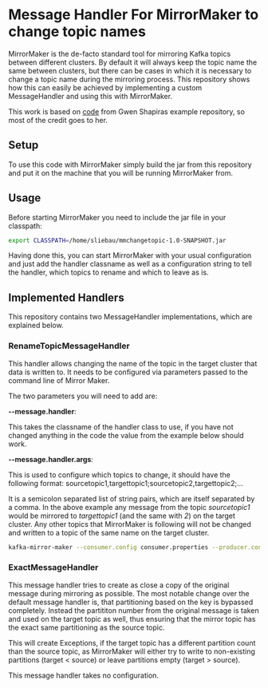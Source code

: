 # Message Handler For MirrorMaker to change topic names

MirrorMaker is the de-facto standard tool for mirroring Kafka topics between different clusters. By default it will always keep the topic name the same between clusters, but there can be cases in which it is necessary to change a topic name during the mirroring process.
This repository shows how this can easily be achieved by implementing a custom MessageHandler and using this with MirrorMaker.

This work is based on [code](https://github.com/gwenshap/kafka-examples/blob/master/MirrorMakerHandler/README.md) from Gwen Shapiras example repository, so most of the credit goes to her.

## Setup
To use this code with MirrorMaker simply build the jar from this repository and put it on the machine that you will be running MirrorMaker from.

## Usage
Before starting MirrorMaker you need to include the jar file in your classpath:

``` bash
export CLASSPATH=/home/sliebau/mmchangetopic-1.0-SNAPSHOT.jar
```

Having done this, you can start MirrorMaker with your usual configuration and just add the handler classname as well as a configuration string to tell the handler, which topics to rename and which to leave as is.


## Implemented Handlers
This repository contains two MessageHandler implementations, which are explained below.

### RenameTopicMessageHandler
This handler allows changing the name of the topic in the target cluster that data is written to.
It needs to be configured via parameters passed to the command line of Mirror Maker.

The two parameters you will need to add are:

**--message.handler**:

This takes the classname of the handler class to use, if you have not changed anything in the code the value from the example below should work.

**--message.handler.args**:

This is used to configure which topics to change, it should have the following format: sourcetopic1,targettopic1;sourcetopic2,targettopic2;...

It is a semicolon separated list of string pairs, which are itself separated by a comma. In the above example any message from the topic *sourcetopic1* would be mirrored to *targettopic1* (and the same with *2*) on the target cluster. Any other topics that MirrorMaker is following will not be changed and written to a topic of the same name on the target cluster.

``` bash
kafka-mirror-maker --consumer.config consumer.properties --producer.config producer.properties --whitelist test_.* --message.handler com.opencore.RenameTopicHandler --message.handler.args `test_source,test_target;test_source2,test_target2`
```


### ExactMessageHandler
This message handler tries to create as close a copy of the original message during mirroring as possible.
The most notable change over the default message handler is, that partitioning based on the key is bypassed completely.
Instead the partititon number from the original message is taken and used on the target topic as well, thus ensuring that the mirror topic has the exact same partitioning as the source topic.

This will create Exceptions, if the target topic has a different partition count than the source topic, as MirrorMaker will either try to write to non-existing partitions (target < source) or leave partitions empty (target > source).

This message handler takes no configuration.

